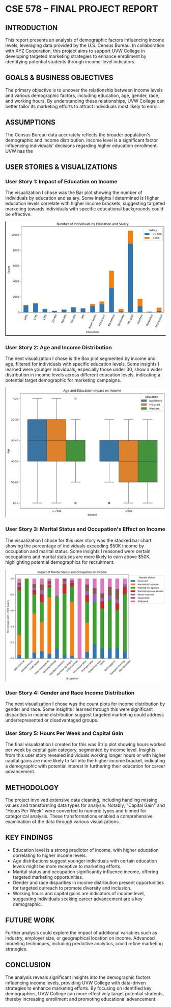 # CSE 578 – FINAL PROJECT REPORT

## INTRODUCTION
This report presents an analysis of demographic factors influencing income levels, leveraging data provided by the U.S. Census Bureau. In collaboration with XYZ Corporation, this project aims to support UVW College in developing targeted marketing strategies to enhance enrollment by identifying potential students through income-level indicators.

## GOALS & BUSINESS OBJECTIVES
The primary objective is to uncover the relationship between income levels and various demographic factors, including education, age, gender, race, and working hours. By understanding these relationships, UVW College can better tailor its marketing efforts to attract individuals most likely to enroll.

## ASSUMPTIONS
The Census Bureau data accurately reflects the broader population's demographic and income distribution. Income level is a significant factor influencing individuals' decisions regarding higher education enrollment. UVW has the

## USER STORIES & VISUALIZATIONS

### User Story 1: Impact of Education on Income
The visualization I chose was the Bar plot showing the number of individuals by education and salary. Some insights I determined is Higher education levels correlate with higher income brackets, suggesting targeted marketing towards individuals with specific educational backgrounds could be effective.

![](https://github.com/zgiovane/Marketing-Profile-Visualizations/blob/a82c996ca32330de508185e2eead6dbb80c9c071/plot-visuals/Screenshot%202024-02-27%20215422.png)
 
### User Story 2: Age and Income Distribution
The next visualization I chose is the Box plot segmented by income and age, filtered for individuals with specific education levels. Some insights I learned were younger individuals, especially those under 30, show a wider distribution in income levels across different education levels, indicating a potential target demographic for marketing campaigns.

![](https://github.com/zgiovane/Marketing-Profile-Visualizations/blob/39f62b704b7cb36c3f28eced897eb68b189921a0/plot-visuals/Screenshot%202024-02-27%20215749.png)

### User Story 3: Marital Status and Occupation's Effect on Income
The visualization I chose for this user story was the stacked bar chart showing the percentage of individuals exceeding $50K income by occupation and marital status. Some insights I reasoned were certain occupations and marital statuses are more likely to earn above $50K, highlighting potential demographics for recruitment.

![](https://github.com/zgiovane/Marketing-Profile-Visualizations/blob/9d7284524636cb42b815e0bd57a061e5385338e9/plot-visuals/Screenshot%202024-02-27%20215934.png)
 
### User Story 4: Gender and Race Income Distribution
The next visualization I chose was the count plots for income distribution by gender and race. Some insights I learned through this were significant disparities in income distribution suggest targeted marketing could address underrepresented or disadvantaged groups.
  
### User Story 5: Hours Per Week and Capital Gain
The final visualization I created for this was Strip plot showing hours worked per week by capital gain category, segmented by income level. Insights from this user story revealed individuals working longer hours or with higher capital gains are more likely to fall into the higher income bracket, indicating a demographic with potential interest in furthering their education for career advancement.
 
## METHODOLOGY
The project involved extensive data cleaning, including handling missing values and transforming data types for analysis. Notably, "Capital Gain" and "Hours Per Week" were converted to numeric types and binned for categorical analysis. These transformations enabled a comprehensive examination of the data through various visualizations.

## KEY FINDINGS
- Education level is a strong predictor of income, with higher education correlating to higher income levels.
- Age distributions suggest younger individuals with certain education levels might be more receptive to marketing efforts.
- Marital status and occupation significantly influence income, offering targeted marketing opportunities.
- Gender and race disparities in income distribution present opportunities for targeted outreach to promote diversity and inclusion.
- Working hours and capital gains are indicators of income level, suggesting individuals seeking career advancement are a key demographic.

## FUTURE WORK
Further analysis could explore the impact of additional variables such as industry, employer size, or geographical location on income. Advanced modeling techniques, including predictive analytics, could refine marketing strategies.

## CONCLUSION
The analysis reveals significant insights into the demographic factors influencing income levels, providing UVW College with data-driven strategies to enhance marketing efforts. By focusing on identified key demographics, UVW College can more effectively target potential students, thereby increasing enrollment and promoting educational advancement.
